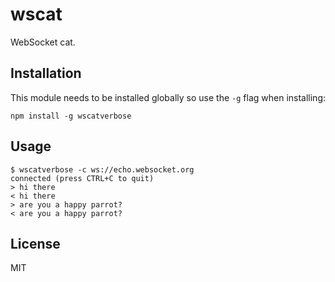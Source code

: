 # wscat

WebSocket cat.

## Installation

This module needs to be installed globally so use the `-g` flag when installing:

```
npm install -g wscatverbose
```

## Usage

```
$ wscatverbose -c ws://echo.websocket.org 
connected (press CTRL+C to quit)
> hi there
< hi there
> are you a happy parrot?
< are you a happy parrot?
```

## License

MIT
